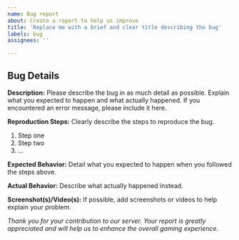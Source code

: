 ```yaml
---
name: Bug report
about: Create a report to help us improve
title: 'Replace me with a brief and clear title describing the bug'
labels: bug
assignees: ''

---
```


## Bug Details

**Description:** Please describe the bug in as much detail as possible. Explain what you expected to happen and what actually happened. If you encountered an error message, please include it here.

**Reproduction Steps:** Clearly describe the steps to reproduce the bug. 
1. Step one
2. Step two
3. ...

**Expected Behavior:** Detail what you expected to happen when you followed the steps above.

**Actual Behavior:** Describe what actually happened instead.

**Screenshot(s)/Video(s):** If possible, add screenshots or videos to help explain your problem. 

_Thank you for your contribution to our server. Your report is greatly appreciated and will help us to enhance the overall gaming experience._
